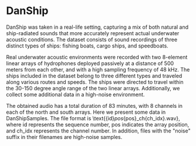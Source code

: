 # DanShip
DanShip was taken in a real-life setting, capturing a mix of both natural and ship-radiated sounds that more accurately represent actual underwater acoustic conditions. The dataset consists of sound recordings of three distinct types of ships: fishing boats, cargo ships, and speedboats. 

Real underwater acoustic environments were recorded with two 8-element linear arrays of hydrophones deployed passively at a distance of 500 meters from each other, and with a high sampling frequency of 48 kHz. The ships included in the dataset belong to three different types and traveled along various routes and speeds. The ships were directed to travel within the 30-150 degree angle range of the two linear arrays. Additionally, we collect some additional data in a high-noise environment.

The obtained audio has a total duration of 83 minutes, with 8 channels in each of the north and south arrays. Here we present some data in DanShipSamples. The file format is \text{{id}_pos_{pos}_ch{ch_idx}.wav}, where id represents the sequence number, pos indicates the array position, and ch_idx represents the channel number. In addition, files with the "noise" suffix in their filenames are high-noise samples.
